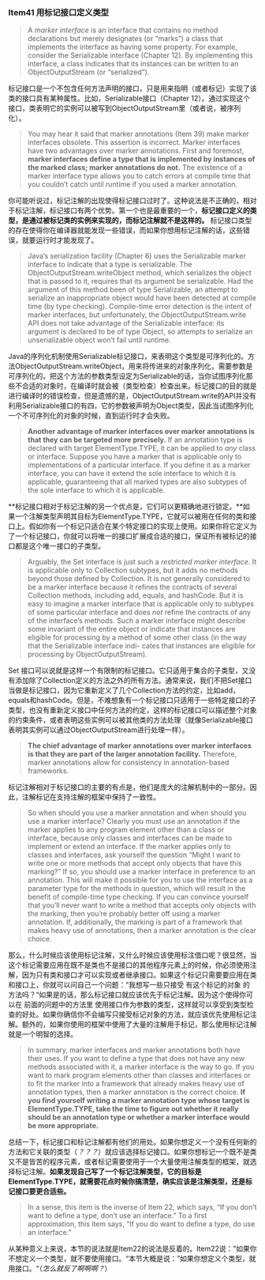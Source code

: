 ### Item41 用标记接口定义类型

> A *marker interface* is an interface that contains no method declarations but merely designates (or “marks”) a class that implements the interface as having some property. For example, consider the Serializable interface (Chapter 12). By implementing this interface, a class indicates that its instances can be written to an ObjectOutputStream (or “serialized”).

标记接口是一个不包含任何方法声明的接口，只是用来指明（或者标记）实现了该类的接口具有某种属性。比如，Serializable接口（Chapter 12）。通过实现这个接口，类表明它的实例可以被写到ObjectOutputStream里（或者说，被序列化）。

> You may hear it said that marker annotations (Item 39) make marker interfaces obsolete. This assertion is incorrect. Marker interfaces have two advantages over marker annotations. First and foremost, **marker interfaces define a type that is implemented by instances of the marked class; marker annotations do not.** The existence of a marker interface type allows you to catch errors at compile time that you couldn’t catch until runtime if you used a marker annotation.

你可能听说过，标记注解的出现使得标记接口过时了。这种说法是不正确的，相对于标记注解，标记接口有两个优势。第一个也是最重要的一个，**标记接口定义的类型，是通过被标记类的实例来实现的，而标记注解就不是这样的。** 标记接口类型的存在使得你在编译器就能发现一些错误，而如果你想用标记注解的话，这些错误，就要运行时才能发现了。

> Java’s serialization facility (Chapter 6) uses the Serializable marker interface to indicate that a type is serializable. The ObjectOutputStream.writeObject method, which serializes the object that is passed to it, requires that its argument be serializable. Had the argument of this method been of type Serializable, an attempt to serialize an inappropriate object would have been detected at compile time (by type checking). Compile-time error detection is the intent of marker interfaces, but unfortunately, the ObjectOutputStream.write API does not take advantage of the Serializable interface: its argument is declared to be of type Object, so attempts to serialize an unserializable object won’t fail until runtime.

Java的序列化机制使用Serializable标记接口，来表明这个类型是可序列化的。方法ObjectOutputStream.writeObject，用来将传进来的对象序列化，需要参数是可序列化的。把这个方法的参数类型设定为Serializable的话，当你试图序列化那些不合适的对象时，在编译时就会被（类型检查）检查出来。标记接口的目的就是进行编译时的错误检查，但是遗憾的是，ObjectOutputStream.write的API并没有利用Serializable接口的有四，它的参数被声明为Object类型，因此当试图序列化一个不可序列化的对象的时候，直到运行时才会失败。

> **Another advantage of marker interfaces over marker annotations is that they can be targeted more precisely.** If an annotation type is declared with target ElementType.TYPE, it can be applied to *any* class or interface. Suppose you have a marker that is applicable only to implementations of a particular interface. If you define it as a marker interface, you can have it extend the sole interface to which it is applicable, guaranteeing that all marked types are also subtypes of the sole interface to which it is applicable.

**标记接口相对于标记注解的另一个优点是，它们可以更精确地进行锁定。**如果一个注解类型声明其目标为ElementType.TYPE，它就可以被用在任何的类和接口上。假如你有一个标记只适合在某个特定接口的实现上使用。如果你将它定义为了一个标记接口，你就可以将唯一的接口扩展成合适的接口，保证所有被标记的接口都是这个唯一接口的子类型。

> Arguably, the Set interface is just such a *restricted marker interface*. It is applicable only to Collection subtypes, but it adds no methods beyond those defined by Collection. It is not generally considered to be a marker interface because it refines the contracts of several Collection methods, including add, equals, and hashCode. But it is easy to imagine a marker interface that is applicable only to subtypes of some particular interface and does *not* refine the contracts of any of the interface’s methods. Such a marker interface might describe some invariant of the entire object or indicate that instances are eligible for processing by a method of some other class (in the way that the Serializable interface indi- cates that instances are eligible for processing by ObjectOutputStream).

Set 接口可以说就是这样一个有限制的标记接口。它只适用于集合的子类型，又没有添加除了Collection定义的方法之外的所有方法。通常来说，我们不把Set接口当做是标记接口，因为它重新定义了几个Collection方法的约定，比如add，equals和hashCode。但是，不难想象有一个标记接口只适用于一些特定接口的子类型，也没有重新定义接口中任何方法的约定，这样的标记接口可以描述整个对象的约束条件，或者表明这些实例可以被其他类的方法处理（就像Serializable接口表明其实例可以通过ObjectOutputStream进行处理一样）。

> **The chief advantage of marker annotations over marker interfaces is that they are part of the larger annotation facility.** Therefore, marker annotations allow for consistency in annotation-based frameworks.

标记注解相对于标记接口的主要的有点是，他们是庞大的注解机制中的一部分。因此，注解标记在支持注解的框架中保持了一致性。

> So when should you use a marker annotation and when should you use a marker interface? Clearly you must use an annotation if the marker applies to any program element other than a class or interface, because only classes and interfaces can be made to implement or extend an interface. If the marker applies only to classes and interfaces, ask yourself the question “Might I want to write one or more methods that accept only objects that have this marking?” If so, you should use a marker interface in preference to an annotation. This will make it possible for you to use the interface as a parameter type for the methods in question, which will result in the benefit of compile-time type checking. If you can convince yourself that you’ll never want to write a method that accepts only objects with the marking, then you’re probably better off using a marker annotation. If, additionally, the marking is part of a framework that makes heavy use of annotations, then a marker annotation is the clear choice.

那么，什么时候应该使用标记注解，又什么时候应该使用标注借口呢？很显然，当这个标记需要应用在既不是类也不是接口的其他程序元素上的时候，你必须使用注解，因为只有类和接口才可以实现或者继承接口。如果这个标记只需要要应用在类和接口上，你就可以问自己一个问题：”我想写一些只接受 有这个标记的对象 的方法吗？“如果是的话，那么标记接口就应该优先于标记注解。因为这个使得你可以在 前面的问题中的方法里 使用接口作为参数的类型，这样就可以享受到类型检查的好处。如果你确信你不会编写只接受标记对象的方法，就应该优先使用标记注解。额外的，如果你使用的框架中使用了大量的注解用于标记，那么使用标记注解就是一个明智的选择。

> In summary, marker interfaces and marker annotations both have their uses. If you want to define a type that does not have any new methods associated with it, a marker interface is the way to go. If you want to mark program elements other than classes and interfaces or to fit the marker into a framework that already makes heavy use of annotation types, then a marker annotation is the correct choice. **If you find yourself writing a marker annotation type whose target is** **ElementType.TYPE, take the time to figure out whether it really should be an annotation type or whether a marker interface would be more appropriate.**

总结一下，标记接口和标记注解都有他们的用处。如果你想定义一个没有任何新的方法和它关联的类型（*？？？*）就应该选择标记接口。如果你想标记一个既不是类又不是皆苦的程序元素，或者标记需要使用于一个大量使用注解类型的框架，就选择标记注解。**如果发现自己写了一个标记注解类型，它的目标是ElementType.TYPE，就需要花点时候你搞清楚，确实应该是注解类型，还是标记接口要更合适些。**

> In a sense, this item is the inverse of Item 22, which says, “If you don’t want to define a type, don’t use an interface.” To a first approximation, this item says, “If you do want to define a type, do use an interface.”

从某种意义上来说，本节的说法就是Item22的说法是反着的。Item22说：”如果你不想定义一个类型，就不要使用接口。“本节大概是说：”如果你想定义个类型，就用接口。“（*怎么就反了啊啊啊？*）

















